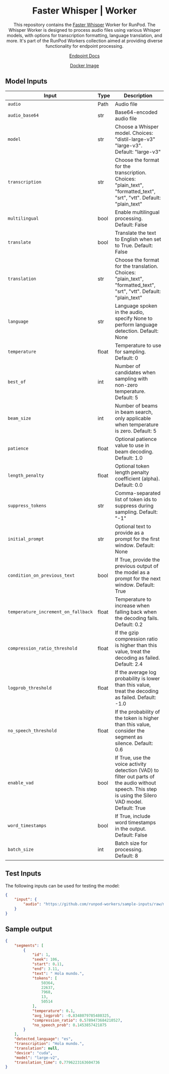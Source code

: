 <div align="center">

# Faster Whisper | Worker

This repository contains the [Faster Whisper](https://github.com/guillaumekln/faster-whisper) Worker for RunPod. The Whisper Worker is designed to process audio files using various Whisper models, with options for transcription formatting, language translation, and more. It's part of the RunPod Workers collection aimed at providing diverse functionality for endpoint processing.

[Endpoint Docs](https://docs.runpod.io/reference/faster-whisper)

[Docker Image](https://hub.docker.com/r/runpod/ai-api-faster-whisper)

</div>

## Model Inputs

| Input                               | Type  | Description                                                                                                                                              |
|-------------------------------------|-------|----------------------------------------------------------------------------------------------------------------------------------------------------------|
| `audio`                             | Path  | Audio file                                                                                                                                               |
| `audio_base64`                      | str   | Base64-encoded audio file                                                                                                                                |
| `model`                             | str   | Choose a Whisper model. Choices: "distil-large-v3" "large-v3". Default: "large-v3"                              |
| `transcription`                     | str   | Choose the format for the transcription. Choices: "plain_text", "formatted_text", "srt", "vtt". Default: "plain_text"                                    |
| `multilingual`                      | bool  | Enable multilingual processing. Default: False                                                                                                           |
| `translate`                         | bool  | Translate the text to English when set to True. Default: False                                                                                           |
| `translation`                       | str   | Choose the format for the translation. Choices: "plain_text", "formatted_text", "srt", "vtt". Default: "plain_text"                                      |
| `language`                          | str   | Language spoken in the audio, specify None to perform language detection. Default: None                                                                  |
| `temperature`                       | float | Temperature to use for sampling. Default: 0                                                                                                              |
| `best_of`                           | int   | Number of candidates when sampling with non-zero temperature. Default: 5                                                                                 |
| `beam_size`                         | int   | Number of beams in beam search, only applicable when temperature is zero. Default: 5                                                                     |
| `patience`                          | float | Optional patience value to use in beam decoding. Default: 1.0                                                                                            |
| `length_penalty`                    | float | Optional token length penalty coefficient (alpha). Default: 0.0                                                                                          |
| `suppress_tokens`                   | str   | Comma-separated list of token ids to suppress during sampling. Default: "-1"                                                                             |
| `initial_prompt`                    | str   | Optional text to provide as a prompt for the first window. Default: None                                                                                 |
| `condition_on_previous_text`        | bool  | If True, provide the previous output of the model as a prompt for the next window. Default: True                                                         |
| `temperature_increment_on_fallback` | float | Temperature to increase when falling back when the decoding fails. Default: 0.2                                                                          |
| `compression_ratio_threshold`       | float | If the gzip compression ratio is higher than this value, treat the decoding as failed. Default: 2.4                                                      |
| `logprob_threshold`                 | float | If the average log probability is lower than this value, treat the decoding as failed. Default: -1.0                                                     |
| `no_speech_threshold`               | float | If the probability of the token is higher than this value, consider the segment as silence. Default: 0.6                                                 |
| `enable_vad`                        | bool  | If True, use the voice activity detection (VAD) to filter out parts of the audio without speech. This step is using the Silero VAD model. Default: True  |
| `word_timestamps`                   | bool  | If True, include word timestamps in the output. Default: False                                                                                           |
| `batch_size`                        | int   | Batch size for processing. Default: 8                                                                                                                    |

## Test Inputs

The following inputs can be used for testing the model:

```json
{
    "input": {
        "audio": "https://github.com/runpod-workers/sample-inputs/raw/main/audio/gettysburg.wav"
    }
}
```

## Sample output
```json
{
    "segments": [
        {
            "id": 1,
            "seek": 106,
            "start": 0.11,
            "end": 3.11,
            "text": " Hola mundo.",
            "tokens": [
                50364,
                22637,
                7968,
                13,
                50514
            ],
            "temperature": 0.1,
            "avg_logprob": -0.8348079785480325,
            "compression_ratio": 0.5789473684210527,
            "no_speech_prob": 0.1453857421875
        }
    ],
    "detected_language": "es",
    "transcription": "Hola mundo.",
    "translation": null,
    "device": "cuda",
    "model": "large-v2",
    "translation_time": 0.7796223163604736
}
```
